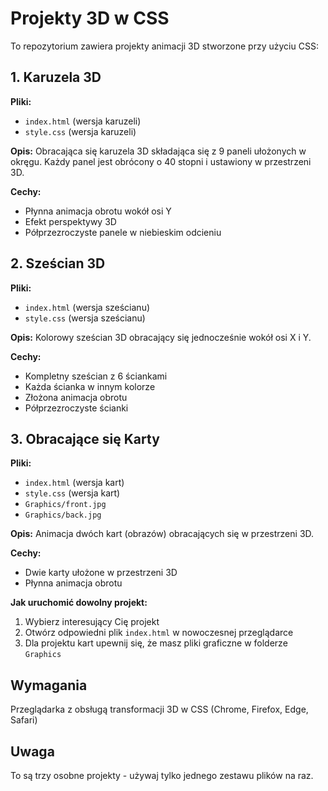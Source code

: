 # Projekty 3D w CSS

To repozytorium zawiera projekty animacji 3D stworzone przy użyciu CSS:

## 1. Karuzela 3D

**Pliki:**
- `index.html` (wersja karuzeli)
- `style.css` (wersja karuzeli)

**Opis:**
Obracająca się karuzela 3D składająca się z 9 paneli ułożonych w okręgu. Każdy panel jest obrócony o 40 stopni i ustawiony w przestrzeni 3D.

**Cechy:**
- Płynna animacja obrotu wokół osi Y
- Efekt perspektywy 3D
- Półprzezroczyste panele w niebieskim odcieniu

## 2. Sześcian 3D

**Pliki:**
- `index.html` (wersja sześcianu)
- `style.css` (wersja sześcianu)

**Opis:**
Kolorowy sześcian 3D obracający się jednocześnie wokół osi X i Y.

**Cechy:**
- Kompletny sześcian z 6 ściankami
- Każda ścianka w innym kolorze
- Złożona animacja obrotu
- Półprzezroczyste ścianki

## 3. Obracające się Karty

**Pliki:**
- `index.html` (wersja kart)
- `style.css` (wersja kart)
- `Graphics/front.jpg`
- `Graphics/back.jpg`

**Opis:**
Animacja dwóch kart (obrazów) obracających się w przestrzeni 3D.

**Cechy:**
- Dwie karty ułożone w przestrzeni 3D
- Płynna animacja obrotu

**Jak uruchomić dowolny projekt:**
1. Wybierz interesujący Cię projekt
2. Otwórz odpowiedni plik `index.html` w nowoczesnej przeglądarce
3. Dla projektu kart upewnij się, że masz pliki graficzne w folderze `Graphics`

## Wymagania
Przeglądarka z obsługą transformacji 3D w CSS (Chrome, Firefox, Edge, Safari)

## Uwaga
To są trzy osobne projekty - używaj tylko jednego zestawu plików na raz.